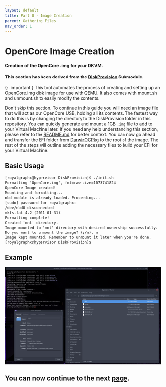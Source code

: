 ```yaml
---
layout: default
title: Part 0 - Image Creation
parent: Gathering Files
nav_order: 1
---
```


# OpenCore Image Creation
#### Creation of the OpenCore .img for your DKVM.
#### This section has been derived from the <a href="https://github.com/royalgraphx/DarwinKVM/tree/main/DiskProvision">DiskProvision</a> Submodule.

{: .important }
This tool automates the process of creating and setting up an OpenCore.img disk image for use with QEMU. It also comes with mount.sh and unmount.sh to easily modify the contents.

Don't skip this section. To continue in this guide you will need an image file that will act as our OpenCore USB, holding all its contents. The fastest way to do this is by changing the directory to the DiskProvision folder in this repository. You can quickly generate and mount a 1GB ``.img`` file to add to your Virtual Machine later. If you need any help understanding this section, please refer to the [README.md](https://github.com/royalgraphx/DarwinKVM/tree/main/DiskProvision) for better context. You can now go ahead and transfer the EFI folder from [DarwinOCPkg](https://github.com/royalgraphx/DarwinOCPkg) to the root of the image. The rest of the steps will outline adding the necessary files to build your EFI for your Virtual Machine.

## Basic Usage

```
[royalgraphx@hypervisor DiskProvision]$ ./init.sh 
Formatting 'OpenCore.img', fmt=raw size=1073741824
OpenCore Image created!
Mounting and formatting...
nbd module is already loaded. Proceeding...
[sudo] password for royalgraphx: 
/dev/nbd0 disconnected
mkfs.fat 4.2 (2021-01-31)
Formatting complete!
Created 'mnt' directory.
Image mounted to 'mnt' directory with desired ownership successfully.
Do you want to unmount the image? (y/n): n
Image kept mounted. Remember to unmount it later when you're done.
[royalgraphx@hypervisor DiskProvision]$
```

## Example

<p align="center">
  <img src="../../assets/OpenCoreLocalCreation.png">
</p>

## You can now continue to the next <a href="01-ACPITables.html">page</a>.